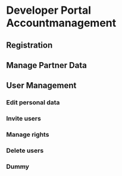 # Developer Portal Accountmanagement

## Registration

## Manage Partner Data

## User Management

### Edit personal data

### Invite users

### Manage rights

### Delete users

### Dummy